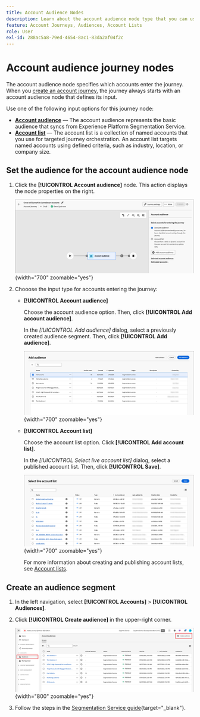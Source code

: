 ```yaml
---
title: Account Audience Nodes
description: Learn about the account audience node type that you can use for defining the input for your account journeys in Journey Optimizer B2B Edition.
feature: Account Journeys, Audiences, Account Lists
role: User
exl-id: 288ac5a8-79ed-4654-8ac1-83da2af04f2c
---
```


# Account audience journey nodes

The account audience node specifies which accounts enter the journey. When you [create an account journey](./journey-overview.md#create-an-account-journey), the journey always starts with an account audience node that defines its input.

Use one of the following input options for this journey node:

* **[Account audience](../audiences/account-audience-overview.md)** — The account audience represents the basic audience that syncs from Experience Platform Segmentation Service.
* **[Account list](../accounts/account-lists.md)** — The account list is a collection of named accounts that you use for targeted journey orchestration. An account list targets named accounts using defined criteria, such as industry, location, or company size.

## Set the audience for the account audience node

1. Click the **[!UICONTROL Account audience]** node. This action displays the node properties on the right.

   ![Account audience journey node](./assets/account-journey-account-audience-node.png){width="700" zoomable="yes"}

1. Chooose the input type for accounts entering the journey:

   * **[!UICONTROL Account audience]**

     Choose the account audience option. Then, click **[!UICONTROL Add account audience]**.

     In the _[!UICONTROL Add audience]_ dialog, select a previously created audience segment. Then, click **[!UICONTROL Add audience]**.

     ![Select an audience segment for the node](./assets/node-audience-add-dialog.png){width="700" zoomable="yes"}

   * **[!UICONTROL Account list]**

     Choose the account list option. Click **[!UICONTROL Add account list]**.

     In the _[!UICONTROL Select live account list]_ dialog, select a published account list. Then, click **[!UICONTROL Save]**.

     ![Select a live account list for the node](./assets/account-journey-account-audience-select-account-list.png){width="700" zoomable="yes"}

     For more information about creating and publishing account lists, see [Account lists](../accounts/account-lists.md).

## Create an audience segment

1. In the left navigation, select **[!UICONTROL Accounts]** > **[!UICONTROL Audiences]**.

1. Click **[!UICONTROL Create audience]** in the upper-right corner.

   ![Create an audience segment](./assets/audiences-list-create.png){width="800" zoomable="yes"}

1. Follow the steps in the [Segmentation Service guide](https://experienceleague.adobe.com/en/docs/experience-platform/segmentation/types/account-audiences){target="_blank"}.

